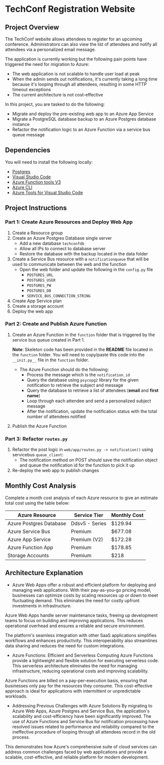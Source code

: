 # TechConf Registration Website

## Project Overview
The TechConf website allows attendees to register for an upcoming conference. Administrators can also view the list of attendees and notify all attendees via a personalized email message.

The application is currently working but the following pain points have triggered the need for migration to Azure:
 - The web application is not scalable to handle user load at peak
 - When the admin sends out notifications, it's currently taking a long time because it's looping through all attendees, resulting in some HTTP timeout exceptions
 - The current architecture is not cost-effective 

In this project, you are tasked to do the following:
- Migrate and deploy the pre-existing web app to an Azure App Service
- Migrate a PostgreSQL database backup to an Azure Postgres database instance
- Refactor the notification logic to an Azure Function via a service bus queue message

## Dependencies

You will need to install the following locally:
- [Postgres](https://www.postgresql.org/download/)
- [Visual Studio Code](https://code.visualstudio.com/download)
- [Azure Function tools V3](https://docs.microsoft.com/en-us/azure/azure-functions/functions-run-local?tabs=windows%2Ccsharp%2Cbash#install-the-azure-functions-core-tools)
- [Azure CLI](https://docs.microsoft.com/en-us/cli/azure/install-azure-cli?view=azure-cli-latest)
- [Azure Tools for Visual Studio Code](https://marketplace.visualstudio.com/items?itemName=ms-vscode.vscode-node-azure-pack)

## Project Instructions

### Part 1: Create Azure Resources and Deploy Web App
1. Create a Resource group
2. Create an Azure Postgres Database single server
   - Add a new database `techconfdb`
   - Allow all IPs to connect to database server
   - Restore the database with the backup located in the data folder
3. Create a Service Bus resource with a `notificationqueue` that will be used to communicate between the web and the function
   - Open the web folder and update the following in the `config.py` file
      - `POSTGRES_URL`
      - `POSTGRES_USER`
      - `POSTGRES_PW`
      - `POSTGRES_DB`
      - `SERVICE_BUS_CONNECTION_STRING`
4. Create App Service plan
5. Create a storage account
6. Deploy the web app

### Part 2: Create and Publish Azure Function
1. Create an Azure Function in the `function` folder that is triggered by the service bus queue created in Part 1.

      **Note**: Skeleton code has been provided in the **README** file located in the `function` folder. You will need to copy/paste this code into the `__init.py__` file in the `function` folder.
      - The Azure Function should do the following:
         - Process the message which is the `notification_id`
         - Query the database using `psycopg2` library for the given notification to retrieve the subject and message
         - Query the database to retrieve a list of attendees (**email** and **first name**)
         - Loop through each attendee and send a personalized subject message
         - After the notification, update the notification status with the total number of attendees notified
2. Publish the Azure Function

### Part 3: Refactor `routes.py`
1. Refactor the post logic in `web/app/routes.py -> notification()` using servicebus `queue_client`:
   - The notification method on POST should save the notification object and queue the notification id for the function to pick it up
2. Re-deploy the web app to publish changes

## Monthly Cost Analysis
Complete a month cost analysis of each Azure resource to give an estimate total cost using the table below:

| Azure Resource | Service Tier | Monthly Cost |
| ------------ | ------------ | ------------ |
|Azure Postgres Database | Ddsv5 - Series    |     $129.94      |
| Azure Service Bus    |   Premium   |     $677.08   |
| Azure App Service    | Premium (V2)  |     $172.28     |
| Azure Function App	  | Premium |    $178.85    |
| Storage Accounts     | Premium  |   $218    |

## Architecture Explanation
- Azure Web Apps offer a robust and efficient platform for deploying and managing web applications. With their pay-as-you-go pricing model, businesses can optimize costs by scaling resources up or down to meet fluctuating demand. This eliminates the need for costly upfront investments in infrastructure.

Azure Web Apps handle server maintenance tasks, freeing up development teams to focus on building and improving applications. This reduces operational overhead and ensures a reliable and secure environment.

The platform's seamless integration with other SaaS applications simplifies workflows and enhances productivity. This interoperability also streamlines data sharing and reduces the need for custom integrations.

- Azure Functions: Efficient and Serverless Computing
Azure Functions provide a lightweight and flexible solution for executing serverless code. This serverless architecture eliminates the need for managing infrastructure, reducing operational costs and improving scalability.

Azure Functions are billed on a pay-per-execution basis, ensuring that businesses only pay for the resources they consume. This cost-effective approach is ideal for applications with intermittent or unpredictable workloads.

- Addressing Previous Challenges with Azure Solutions
By migrating to Azure Web Apps, Azure Postgres and Service Bus, the application's scalability and cost-efficiency have been significantly improved. The use of Azure Functions and Service Bus for notification processing have resolved issues related to performance and reliability compared to the ineffective procedure of looping through all attendees record in the old process.

This demonstrates how Azure's comprehensive suite of cloud services can address common challenges faced by web applications and provide a scalable, cost-effective, and reliable platform for modern development.
